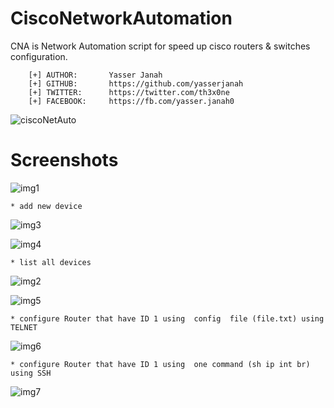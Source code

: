 # CiscoNetworkAutomation

CNA is Network Automation script for speed up cisco routers & switches configuration.

```
    [+] AUTHOR:       Yasser Janah
    [+] GITHUB:       https://github.com/yasserjanah
    [+] TWITTER:      https://twitter.com/th3x0ne
    [+] FACEBOOK:     https://fb.com/yasser.janah0
```

![ciscoNetAuto](https://i.ibb.co/C0pbqCk/1280px-Cisco-logo-svg.png)

# Screenshots

![img1](https://i.imgur.com/oy39Qam.png)

```* add new device ```

![img3](https://i.imgur.com/nwTi8OO.png)

![img4](https://i.imgur.com/73jEgBG.png)

```* list all devices ```

![img2](https://i.imgur.com/TpAfkV0.png)

![img5](https://i.imgur.com/ZC6vY7L.png)

```* configure Router that have ID 1 using  config  file (file.txt) using TELNET ```

![img6](https://i.imgur.com/8AjPbYS.png)

```* configure Router that have ID 1 using  one command (sh ip int br) using SSH ```

![img7](https://i.imgur.com/RnfkxPO.png)

